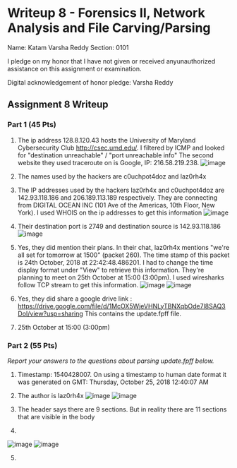 Writeup 8 - Forensics II, Network Analysis and File Carving/Parsing
=====

Name: Katam Varsha Reddy
Section: 0101

I pledge on my honor that I have not given or received anyunauthorized assistance on this assignment or examination.

Digital acknowledgement of honor pledge: Varsha Reddy 

## Assignment 8 Writeup

### Part 1 (45 Pts)
1. The ip address 128.8.120.43 hosts the University of Maryland Cybersecurity Club http://csec.umd.edu/. 
I filtered by ICMP and looked for "destination unreachable" / "port unreachable info" 
The second website they used traceroute on is Google, IP: 216.58.219.238. 
![image](https://user-images.githubusercontent.com/42913716/47868849-b63fa200-dddb-11e8-88bb-355bcb80f3a6.png)

2. The names used by the hackers are c0uchpot4doz and laz0rh4x

3. The IP addresses used by the hackers laz0rh4x and c0uchpot4doz are 142.93.118.186 and 206.189.113.189 respectively. 
   They are connecting from DIGITAL OCEAN INC (101 Ave of the Americas, 10th Floor, New York). I used WHOIS on the ip addresses to get this information
   ![image](https://user-images.githubusercontent.com/42913716/47867798-f6e9ec00-ddd8-11e8-811d-b73e9782ad97.png)

4. Their destination port is 2749 and destination source is 142.93.118.186
   ![image](https://user-images.githubusercontent.com/42913716/47866827-36630900-ddd6-11e8-97b1-daf3e86c4161.png)

5. Yes, they did mention their plans. In their chat, laz0rh4x mentions "we're all set for tomorrow at 1500" (packet 260). The time stamp    of this packet is 24th October, 2018 at 22:42:48.486201. I had to change the time display format under "View" to retrieve this          information. They're planning to meet on 25th October at 15:00 (3:00pm). I used wiresharks follow TCP stream to get this information. 
   ![image](https://user-images.githubusercontent.com/42913716/47866206-7a550e80-ddd4-11e8-949c-c699104de887.png)
   ![image](https://user-images.githubusercontent.com/42913716/47867382-b63da300-ddd7-11e8-8284-e5545b811c56.png)

6. Yes, they did share a google drive link : https://drive.google.com/file/d/1McOX5WjeVHNLyTBNXqbOde7l8SAQ3DoI/view?usp=sharing
   This contains the update.fpff file. 

7.  25th October at 15:00 (3:00pm)

### Part 2 (55 Pts)

*Report your answers to the questions about parsing update.fpff below.*
1. Timestamp: 1540428007. On using a timestamp to human date format it was generated on GMT: Thursday, October 25, 2018 12:40:07 AM
2. The author is laz0rh4x
   ![image](https://user-images.githubusercontent.com/42913716/47883072-147f7b80-de02-11e8-8452-937c28d1f3a3.png)
   ![image](https://user-images.githubusercontent.com/42913716/47883639-26621e00-de04-11e8-9269-52d6828ca360.png)

3. The header says there are 9 sections. But in reality there are 11 sections that are visible in the body

4. 
![image](https://user-images.githubusercontent.com/42913716/47883169-73dd8b80-de02-11e8-936f-9c98f114e279.png)
![image](https://user-images.githubusercontent.com/42913716/47883191-89eb4c00-de02-11e8-92f6-9d3c4b17443c.png)

5.
